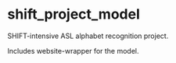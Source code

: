 # shift_project_model
SHIFT-intensive ASL alphabet recognition project. 

Includes website-wrapper for the model.
